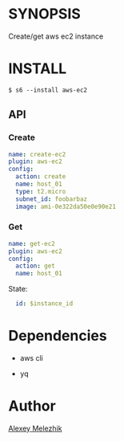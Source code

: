 # SYNOPSIS

Create/get aws ec2 instance 

# INSTALL

    $ s6 --install aws-ec2

## API

### Create

```yaml
name: create-ec2
plugin: aws-ec2
config:
  action: create
  name: host_01
  type: t2.micro
  subnet_id: foobarbaz
  image: ami-0e322da50e0e90e21
```

### Get

```yaml
name: get-ec2 
plugin: aws-ec2
config:
  action: get
  name: host_01
```

State:

```yaml
  id: $instance_id
```

# Dependencies

* aws cli

* yq

# Author

[Alexey Melezhik](mailto:melezhik@gmail.com)
